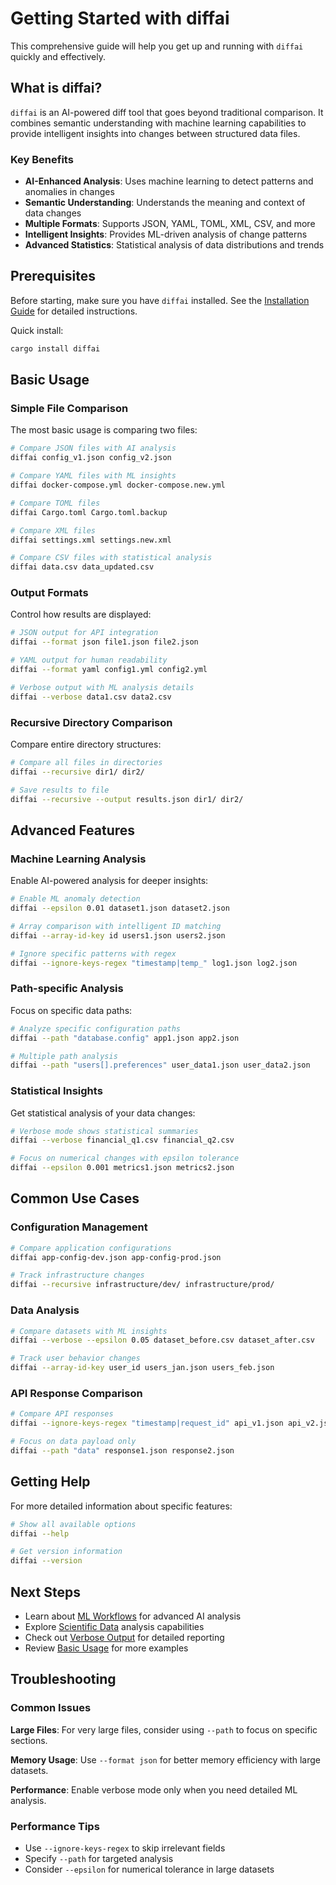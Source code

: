 # Getting Started with diffai

This comprehensive guide will help you get up and running with `diffai` quickly and effectively.

## What is diffai?

`diffai` is an AI-powered diff tool that goes beyond traditional comparison. It combines semantic understanding with machine learning capabilities to provide intelligent insights into changes between structured data files.

### Key Benefits

- **AI-Enhanced Analysis**: Uses machine learning to detect patterns and anomalies in changes
- **Semantic Understanding**: Understands the meaning and context of data changes
- **Multiple Formats**: Supports JSON, YAML, TOML, XML, CSV, and more
- **Intelligent Insights**: Provides ML-driven analysis of change patterns
- **Advanced Statistics**: Statistical analysis of data distributions and trends

## Prerequisites

Before starting, make sure you have `diffai` installed. See the [Installation Guide](installation.md) for detailed instructions.

Quick install:
```bash
cargo install diffai
```

## Basic Usage

### Simple File Comparison

The most basic usage is comparing two files:

```bash
# Compare JSON files with AI analysis
diffai config_v1.json config_v2.json

# Compare YAML files with ML insights
diffai docker-compose.yml docker-compose.new.yml

# Compare TOML files
diffai Cargo.toml Cargo.toml.backup

# Compare XML files
diffai settings.xml settings.new.xml

# Compare CSV files with statistical analysis
diffai data.csv data_updated.csv
```

### Output Formats

Control how results are displayed:

```bash
# JSON output for API integration
diffai --format json file1.json file2.json

# YAML output for human readability
diffai --format yaml config1.yml config2.yml

# Verbose output with ML analysis details
diffai --verbose data1.csv data2.csv
```

### Recursive Directory Comparison

Compare entire directory structures:

```bash
# Compare all files in directories
diffai --recursive dir1/ dir2/

# Save results to file
diffai --recursive --output results.json dir1/ dir2/
```

## Advanced Features

### Machine Learning Analysis

Enable AI-powered analysis for deeper insights:

```bash
# Enable ML anomaly detection
diffai --epsilon 0.01 dataset1.json dataset2.json

# Array comparison with intelligent ID matching
diffai --array-id-key id users1.json users2.json

# Ignore specific patterns with regex
diffai --ignore-keys-regex "timestamp|temp_" log1.json log2.json
```

### Path-specific Analysis

Focus on specific data paths:

```bash
# Analyze specific configuration paths
diffai --path "database.config" app1.json app2.json

# Multiple path analysis
diffai --path "users[].preferences" user_data1.json user_data2.json
```

### Statistical Insights

Get statistical analysis of your data changes:

```bash
# Verbose mode shows statistical summaries
diffai --verbose financial_q1.csv financial_q2.csv

# Focus on numerical changes with epsilon tolerance
diffai --epsilon 0.001 metrics1.json metrics2.json
```

## Common Use Cases

### Configuration Management

```bash
# Compare application configurations
diffai app-config-dev.json app-config-prod.json

# Track infrastructure changes
diffai --recursive infrastructure/dev/ infrastructure/prod/
```

### Data Analysis

```bash
# Compare datasets with ML insights
diffai --verbose --epsilon 0.05 dataset_before.csv dataset_after.csv

# Track user behavior changes
diffai --array-id-key user_id users_jan.json users_feb.json
```

### API Response Comparison

```bash
# Compare API responses
diffai --ignore-keys-regex "timestamp|request_id" api_v1.json api_v2.json

# Focus on data payload only
diffai --path "data" response1.json response2.json
```

## Getting Help

For more detailed information about specific features:

```bash
# Show all available options
diffai --help

# Get version information
diffai --version
```

## Next Steps

- Learn about [ML Workflows](ml-workflows.md) for advanced AI analysis
- Explore [Scientific Data](scientific-data.md) analysis capabilities  
- Check out [Verbose Output](verbose-output.md) for detailed reporting
- Review [Basic Usage](basic-usage.md) for more examples

## Troubleshooting

### Common Issues

**Large Files**: For very large files, consider using `--path` to focus on specific sections.

**Memory Usage**: Use `--format json` for better memory efficiency with large datasets.

**Performance**: Enable verbose mode only when you need detailed ML analysis.

### Performance Tips

- Use `--ignore-keys-regex` to skip irrelevant fields
- Specify `--path` for targeted analysis
- Consider `--epsilon` for numerical tolerance in large datasets